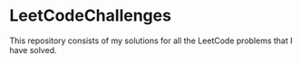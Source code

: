 # LeetCodeChallenges
This repository consists of my solutions for all the LeetCode problems that I have solved.
